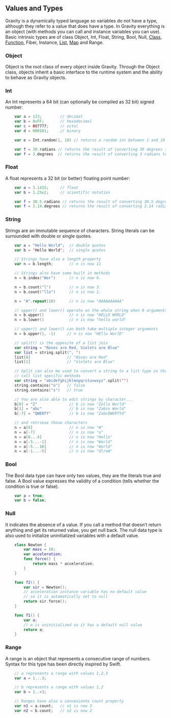 ## Values and Types

Gravity is a dynamically typed language so variables do not have a type, although they refer to a value that does have a type. In Gravity everything is an object (with methods you can call and instance variables you can use). Basic intrinsic types are of class Object, Int, Float, String, Bool, Null, [Class](class.md), [Function](func.md), Fiber, Instance, [List](list.md), [Map](map.md) and Range.

### Object
Object is the root class of every object inside Gravity. Through the Object class, objects inherit a basic interface to the runtime system and the ability to behave as Gravity objects.

### Int
An Int represents a 64 bit (can optionally be compiled as 32 bit) signed number:
```swift
	var a = 123;        // decimal
	var b = 0xFF;       // hexadecimal
	var c = 0O7777;     // octal
	var d = 0B0101;     // binary

	var e = Int.random(1, 10) // returns a random int between 1 and 10 inclusive

	var f = 30.radians // returns the result of converting 30 degrees to radians
	var f = 3.degrees  // returns the result of converting 3 radians to degrees
```

### Float
A float represents a 32 bit (or better) floating point number:
```swift
	var a = 3.1415;		// float
	var b = 1.25e2;		// scientific notation

	var f = 30.5.radians // returns the result of converting 30.5 degrees to radians
	var f = 3.14.degrees // returns the result of converting 3.14 radians to degrees
```

### String
Strings are an immutable sequence of characters. String literals can be surrounded with double or single quotes.
```swift
	var a = "Hello World";  // double quotes
	var b = 'Hello World';  // single quotes

	// Strings have also a length property
	var n = b.length;       // n is now 11

	// Strings also have some built in methods
	n = b.index("Wor")      // n is now 6.

	n = b.count("l")        // n is now 3.
	n = b.count("llo")      // n is now 1.

	n = "A".repeat(10)      // n is now "AAAAAAAAAA"

	// upper() and lower() operate on the whole string when 0 arguments are passed
	n = b.upper()           // n is now "HELLO WORLD"
	n = b.lower()           // n is now "hello world"

	// upper() and lower() can both take multiple integer arguments
	n = b.upper(1, -1)     // n is now "HEllo WorlD"

	// split() is the opposite of a list join
	var string = "Roses are Red, Violets are Blue"
	var list = string.split(", ")
	list[0]                // "Roses are Red"
	list[1]                // "Violets are Blue"

	// Split can also be used to convert a string to a list type so that you can
	// call list specific methods
	var string = "abcdefghijklmnpqrstuvwxyz".split('')
	string.contains("o")   // false
	string.contains("s")   // true

	// You are also able to edit strings by character...
	b[0] = "Z"              // b is now "Zello World"
	b[1] = "abc"            // b is now "Zabco World"
	b[-7] = "QWERTY"        // b is now "ZabcQWERTYd"

	// and retrieve those characters
	n = a[6]                // n is now "W"
	n = a[-7]               // n is now "o"
	n = a[0...4]            // n is now "Hello"
	n = a[-5...-1]          // n is now "World"
	n = a[-5...10]          // n is now "World"
	n = a[-1...-5]          // n is now "dlroW"
```

### Bool
The Bool data type can have only two values, they are the literals true and false. A Bool value expresses the validity of a condition (tells whether the condition is true or false).
```swift
	var a = true;
	var b = false;
```

### Null
It indicates the absence of a value. If you call a method that doesn’t return anything and get its returned value, you get null back. The null data type is also used to initialize uninitialized variables with a default value.
```swift
	class Newton {
		var mass = 10;
		var acceleration;
		func force() {
			return mass * acceleration;
		}
	}

	func f2() {
		var sir = Newton();
		// acceleration instance variable has no default value
		// so it is automatically set to null
		return sir.force();
	}

	func f1() {
		var a;
		// a is uninitialized so it has a default null value
		return a;
	}
```

### Range
A range is an object that represents a consecutive range of numbers. Syntax for this type has been directly inspired by Swift.
```swift
	// a represents a range with values 1,2,3
	var a = 1...3;

	// b represents a range with values 1,2
	var b = 1..<3;

	// Ranges have also a conveniente count property
	var n1 = a.count;	// n1 is now 3
	var n2 = b.count;	// n2 is now 2
```

